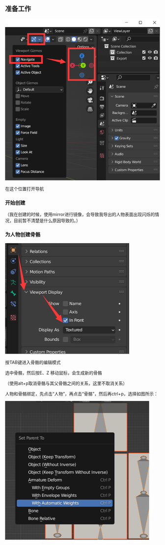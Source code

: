 ## **准备工作**

![](https://raw.githubusercontent.com/Ninot1Quyi/Typora-s-picture/master/img/image-20230124200249962.png)

在这个位置打开导航

###  开始创建

（我在创建的时候，使用mirror进行镜像，会导致我导出的人物表面出现闪烁的情况，目前暂不清楚是什么原因导致的。）

### 为人物创建骨骼

![](https://raw.githubusercontent.com/Ninot1Quyi/Typora-s-picture/master/img/image-20230124202440216.png)

按TAB键进入骨骼的编辑模式

选中骨骼，然后按E、Z 移动鼠标，会生成新的骨骼

（使用alt+p取消骨骼与其父骨骼之间的关系，这里不取消关系）



人物和骨骼绑定，先点击“人物”，再点击“骨骼”，然后再ctrl+p，选择如图所示：

![](https://raw.githubusercontent.com/Ninot1Quyi/Typora-s-picture/master/img/image-20230124210725254-1674615803212-6.png)

